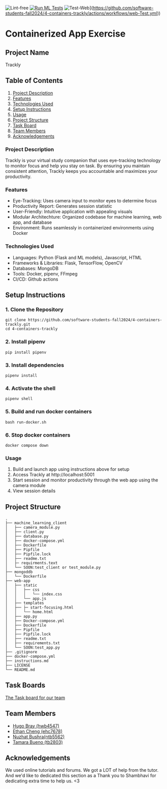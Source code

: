 ![Lint-free](https://github.com/nyu-software-engineering/containerized-app-exercise/actions/workflows/lint.yml/badge.svg)
[![Run ML Tests](https://github.com/software-students-fall2024/4-containers-trackly/actions/workflows/ML-Test.yml/badge.svg)](https://github.com/software-students-fall2024/4-containers-trackly/actions/workflows/ML-Test.yml)
![Test-Web](https://github.com/software-students-fall2024/4-containers-trackly/actions/workflows/web-test.yml/badge.svg)](https://github.com/software-students-fall2024/4-containers-trackly/actions/workflows/web-Test.yml))

# Containerized App Exercise

## Project Name

Trackly

## Table of Contents
1. [Project Description](#project-description)
2. [Features](#features)
3. [Technologies Used](#technologies-used)
4. [Setup Instructions](#setup-instructions)
5. [Usage](#usage)
6. [Project Structure](#project-structure)
7. [Task Board](#task-board)
8. [Team Members](#team-members)
9. [Acknowledgements](#acknowledgements)

### Project Description 

Trackly is your virtual study companion that uses eye-tracking technology to monitor focus and help you stay on task. By ensuring you maintain consistent attention, Trackly keeps you accountable and maximizes your productivity. 

### Features

- Eye-Tracking: Uses camera input to monitor eyes to determine focus
- Productivity Report: Generates session statistic
- User-Friendly: Intuitive application with appealing visuals
- Modular Architechture: Organized codebase for machine learning, web app, and database
- Environment: Runs seamlessly in containerized environments using Docker

### Technologies Used

- Languages: Python (Flask and ML models), Javascript, HTML
- Frameworks & Libraries: Flask, TensorFlow, OpenCV
- Databases: MongoDB
- Tools: Docker, pipenv, FFmpeg
- CI/CD: Github actions

## Setup Instructions

### 1. Clone the Repository

```
git clone https://github.com/software-students-fall2024/4-containers-trackly.git
cd 4-containers-trackly
```

### 2. Install pipenv

```
pip install pipenv
```

### 3. Install dependencies

```
pipenv install
```

### 4. Activate the shell

```
pipenv shell
```

### 5. Build and run docker containers

```
bash run-docker.sh
```

### 6. Stop docker containers

```
docker compose down
```

### Usage
1. Build and launch app using instructions above for setup
2. Access Trackly at http://localhost:5001
3. Start session and monitor productivity through the web app using the camera module
4. View session details

## Project Structure

```text
.
├── machine_learning_client
│   ├── camera_module.py
│   ├── client.py
│   ├── database.py
│   ├── docker-compose.yml
│   ├── Dockerfile
│   ├── Pipfile
│   ├── Pipfile.lock
│   ├── readme.txt
│   ├─ requirments.text 
│   └── SOON:test_client or test_module.py
├── mongoddb
│   └── Dockerfile
├── web-app
│   ├── static
│   │   ├── css
│   │   │   └── index.css
│   │   └── app.js
│   ├── templates
│   ├── ├─ start-focusing.html
│   │   └── home.html
│   ├── app.py
│   ├── Docker-compose.yml
│   ├── Dockerfile
│   ├── Pipfile
│   ├── Pipfile.lock
│   ├── readme.txt
│   ├── requirements.txt
│   └── SOON:test_app.py
├── .gitignore
├── docker-compose.yml
├── instructions.md
├── LICENSE
└── README.md
```

## Task Boards
[The Task board for our team](https://github.com/orgs/software-students-fall2024/projects/109)

## Team Members
- [Hugo Bray (hwb4547)](https://github.com/BringoJr)
- [Ethan Cheng (ehc7678)](https://github.com/ethanhcheng)
- [Nuzhat Bushra(ntb5562)](https://github.com/ntb5562)
- [Tamara Bueno (tb2803)](https://github.com/TamaraBuenoo)

## Acknowledgements 

We used online tutorials and forums. We got a LOT of help from the tutor. And we'd like to dedicated this section as a Thank you to Shambhavi for dedicating extra time to help us. <3
